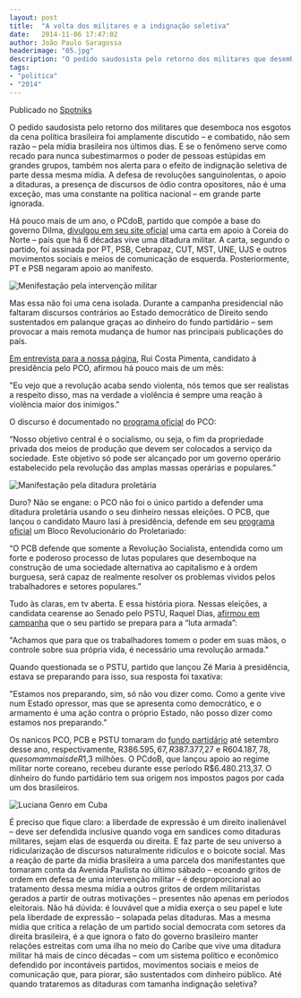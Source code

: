 ```yaml
---
layout: post
title:  "A volta dos militares e a indignação seletiva"
date:   2014-11-06 17:47:02
author: João Paulo Saragossa
headerimage: "05.jpg"
description: "O pedido saudosista pelo retorno dos militares que desemboca nos esgotos da cena política brasileira foi amplamente discutido – e combatido, não sem razão – pela mídia brasileira nos últimos dias."
tags:
- "politica"
- "2014"
---
```

Publicado no <a href="http://spotniks.com/volta-dos-militares-e-indignacao-seletiva/" target="_blanc">Spotniks</a>

O pedido saudosista pelo retorno dos militares que desemboca nos esgotos da cena política brasileira foi amplamente discutido – e combatido, não sem razão – pela mídia brasileira nos últimos dias. E se o fenômeno serve como recado para nunca subestimarmos o poder de pessoas estúpidas em grandes grupos, também nos alerta para o efeito de indignação seletiva de parte dessa mesma mídia. A defesa de revoluções sanguinolentas, o apoio a ditaduras, a presença de discursos de ódio contra opositores, não é uma exceção, mas uma constante na política nacional – em grande parte ignorada.  

Há pouco mais de um ano, o PCdoB, partido que compõe a base do governo Dilma, <a href="http://www.pcdob.org.br/noticia.php?id_noticia=209943&id_secao=9" target="_blanc">divulgou em seu site oficial</a> uma carta em apoio à Coreia do Norte – país que há 6 décadas vive uma ditadura militar. A carta, segundo o partido, foi assinada por PT, PSB, Cebrapaz, CUT, MST, UNE, UJS e outros movimentos sociais e meios de comunicação de esquerda. Posteriormente, PT e PSB negaram apoio ao manifesto.

<img src="http://spotniks.com/wp-content/uploads/2014/11/image.jpg" alt="Menifestação pela intervenção militar">

Mas essa não foi uma cena isolada. Durante a campanha presidencial não faltaram discursos contrários ao Estado democrático de Direito sendo sustentados em palanque graças ao dinheiro do fundo partidário – sem provocar a mais remota mudança de humor nas principais publicações do país.

<a href="http://spotniks.com/batemos-um-papo-com-rui-costa-pimenta-candidato-presidencia-pelo-partido-da-causa-operaria/" target="_blanc">Em entrevista para a nossa página</a>, Rui Costa Pimenta, candidato à presidência pelo PCO, afirmou há pouco mais de um mês:

"Eu vejo que a revolução acaba sendo violenta, nós temos que ser realistas a respeito disso, mas na verdade a violência é sempre uma reação à violência maior dos inimigos."

O discurso é documentado no <a href="http://inter01.tse.jus.br/divulga-cand-2014/proposta/eleicao/2014/idEleicao/143/UE/MG/candidato/130000000419/idarquivo/2906?x=1404767446000130000000419" target="_blanc">programa oficial</a> do PCO:

“Nosso objetivo central é o socialismo, ou seja, o fim da propriedade privada dos meios de produção que devem ser colocados a serviço da sociedade. Este objetivo só pode ser alcançado por um governo operário estabelecido pela revolução das amplas massas operárias e populares.”

<img src="http://spotniks.com/wp-content/uploads/2014/11/proletaria.jpg" alt="Manifestação pela ditadura proletária">

Duro? Não se engane: o PCO não foi o único partido a defender uma ditadura proletária usando o seu dinheiro nessas eleições. O PCB, que lançou o candidato Mauro Iasi à presidência, defende em seu <a href="http://mauroiasi.com.br/wp/programa-completo/" target="_blanc">programa oficial</a> um Bloco Revolucionário do Proletariado:

“O PCB defende que somente a Revolução Socialista, entendida como um forte e poderoso processo de lutas populares que desemboque na construção de uma sociedade alternativa ao capitalismo e à ordem burguesa, será capaz de realmente resolver os problemas vividos pelos trabalhadores e setores populares.”

Tudo às claras, em tv aberta. E essa história piora. Nessas eleições, a candidata cearense ao Senado pelo PSTU, Raquel Dias, <a href="http://www.opovo.com.br/app/opovo/politica/2014/09/16/noticiasjornalpolitica,3315195/raquel-pstu-se-prepara-para-a-luta-armada.shtml">afirmou em campanha</a> que o seu partido se prepara para a “luta armada”:

"Achamos que para que os trabalhadores tomem o poder em suas mãos, o controle sobre sua própria vida, é necessário uma revolução armada."

Quando questionada se o PSTU, partido que lançou Zé Maria à presidência, estava se preparando para isso, sua resposta foi taxativa:

"Estamos nos preparando, sim, só não vou dizer como. Como a gente vive num Estado opressor, mas que se apresenta como democrático, e o armamento é uma ação contra o próprio Estado, não posso dizer como estamos nos preparando."

Os nanicos PCO, PCB e PSTU tomaram do <a href="http://spotniks.com/nao-basta-ter-que-assistir-levy-fidelix-tambem-somos-obrigados-dar-r-109-mil-por-mes-para-ele/">fundo partidário</a> até setembro desse ano, respectivamente, R$386.595,67, R$387.377,27 e R$604.187,78, que somam mais de R$1,3 milhões. O PCdoB, que lançou apoio ao regime militar norte coreano, recebeu durante esse período R$6.480.213,37. O dinheiro do fundo partidário tem sua origem nos impostos pagos por cada um dos brasileiros.

<img src="http://spotniks.com/wp-content/uploads/2014/11/Luciana-Genro.jpg" alt="Luciana Genro em Cuba">

É preciso que fique claro: a liberdade de expressão é um direito inalienável – deve ser defendida inclusive quando voga em sandices como ditaduras militares, sejam elas de esquerda ou direita. E faz parte de seu universo a ridicularização de discursos naturalmente ridículos e o boicote social. Mas a reação de parte da mídia brasileira a uma parcela dos manifestantes que tomaram conta da Avenida Paulista no último sábado – ecoando gritos de ordem em defesa de uma intervenção militar – é desproporcional ao tratamento dessa mesma mídia a outros gritos de ordem militaristas gerados a partir de outras motivações – presentes não apenas em períodos eleitorais. Não há dúvida: é louvável que a mídia exerça o seu papel e lute pela liberdade de expressão – solapada pelas ditaduras. Mas a mesma mídia que critica a relação de um partido social democrata com setores da direita brasileira, é a que ignora o fato do governo brasileiro manter relações estreitas com uma ilha no meio do Caribe que vive uma ditadura militar há mais de cinco décadas – com um sistema político e econômico defendido por incontáveis partidos, movimentos sociais e meios de comunicação que, para piorar, são sustentados com dinheiro público. Até quando trataremos as ditaduras com tamanha indignação seletiva?